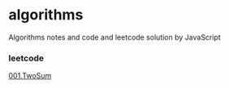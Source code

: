 # algorithms
Algorithms notes and code and leetcode solution by JavaScript

### leetcode
[001.TwoSum](leetcode/001.TwoSum)
